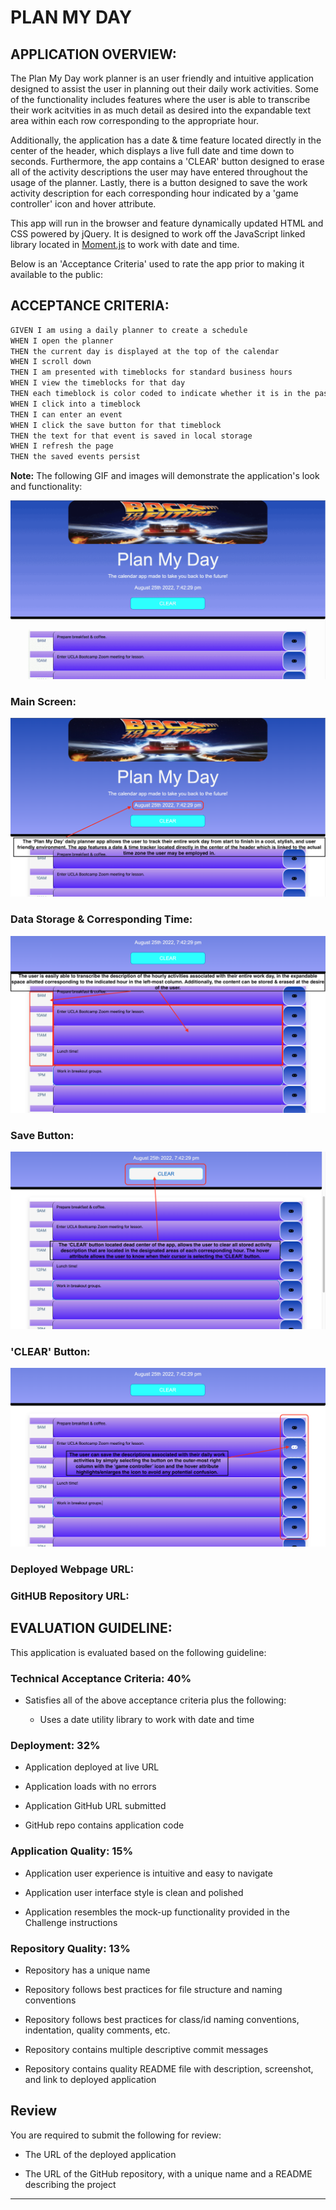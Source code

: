 # PLAN MY DAY 

## APPLICATION OVERVIEW:

The Plan My Day work planner is an user friendly and intuitive application designed to assist the user in planning out their daily work activities. Some of the functionality includes features where the user is able to transcribe their work acitvities in as much detail as desired into the expandable text area within each row corresponding to the appropriate hour.

Additionally, the application has a date & time feature located directly in the center of the header, which displays a live full date and time down to seconds. Furthermore, the app contains a 'CLEAR' button designed to erase all of the activity descriptions the user may have entered throughout the usage of the planner. Lastly, there is a button designed to save the work activity description for each corresponding hour indicated by a 'game controller' icon and hover attribute.

This app will run in the browser and feature dynamically updated HTML and CSS powered by jQuery. It is designed to work off the JavaScript linked library located in [Moment.js](https://momentjs.com/) to work with date and time.

Below is an 'Acceptance Criteria' used to rate the app prior to making it available to the public:


## ACCEPTANCE CRITERIA:

```md
GIVEN I am using a daily planner to create a schedule
WHEN I open the planner
THEN the current day is displayed at the top of the calendar
WHEN I scroll down
THEN I am presented with timeblocks for standard business hours
WHEN I view the timeblocks for that day
THEN each timeblock is color coded to indicate whether it is in the past, present, or future
WHEN I click into a timeblock
THEN I can enter an event
WHEN I click the save button for that timeblock
THEN the text for that event is saved in local storage
WHEN I refresh the page
THEN the saved events persist
```

**Note:** The following GIF and images will demonstrate the application's look and functionality:

![The following GIF highlights the functionality and overall look of the application.](./assets/images/plan-my-day.gif)


### Main Screen:

![The following image highlights the main screen of the application.](./assets/images/plan-my-day.jpg)


### Data Storage & Corresponding Time:

![The following image highlights the storage area of the work activity descriptions and the corresponding hour.](./assets/images/plan-my-day-2.jpg)


### Save Button:

![The following image highlights the save button functionality.](./assets/images/plan-my-day-3.jpg)


### 'CLEAR' Button:

![The following image highlights the 'CLEAR' button functionality.](./assets/images/plan-my-day-4.jpg)


### Deployed Webpage URL:



### GitHUB Repository URL:



## EVALUATION GUIDELINE:

This application is evaluated based on the following guideline:

### Technical Acceptance Criteria: 40%

* Satisfies all of the above acceptance criteria plus the following:

  * Uses a date utility library to work with date and time

### Deployment: 32%

* Application deployed at live URL

* Application loads with no errors

* Application GitHub URL submitted

* GitHub repo contains application code

### Application Quality: 15%

* Application user experience is intuitive and easy to navigate

* Application user interface style is clean and polished

* Application resembles the mock-up functionality provided in the Challenge instructions

### Repository Quality: 13%

* Repository has a unique name

* Repository follows best practices for file structure and naming conventions

* Repository follows best practices for class/id naming conventions, indentation, quality comments, etc.

* Repository contains multiple descriptive commit messages

* Repository contains quality README file with description, screenshot, and link to deployed application

## Review

You are required to submit the following for review:

* The URL of the deployed application

* The URL of the GitHub repository, with a unique name and a README describing the project

- - -